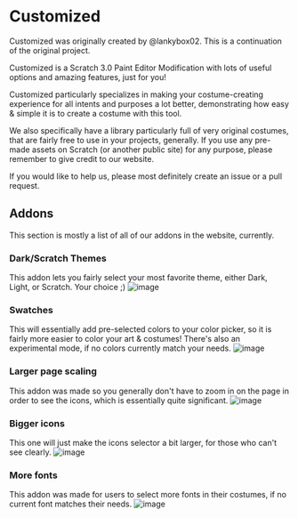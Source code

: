 # Customized
Customized was originally created by @lankybox02. This is a continuation of the original project.

Customized is a Scratch 3.0 Paint Editor Modification with lots of useful options and amazing features, just for you!

Customized particularly specializes in making your costume-creating experience for all intents and purposes a lot better, demonstrating how easy & simple it is to create a costume with this tool.

We also specifically have a library particularly full of very original costumes, that are fairly free to use in your projects, generally. If you use any pre-made assets on Scratch (or another public site) for any purpose, please remember to give credit to our website.

If you would like to help us, please most definitely create an issue or a pull request.

## Addons

This section is mostly a list of all of our addons in the website, currently.

### Dark/Scratch Themes

This addon lets you fairly select your most favorite theme, either Dark, Light, or Scratch. Your choice ;)
![image](https://user-images.githubusercontent.com/79767244/129750652-d771cb2d-4f7a-4e3e-89da-2351034ac81c.png)

### Swatches

This will essentially add pre-selected colors to your color picker, so it is fairly more easier to color your art & costumes!
There's also an experimental mode, if no colors currently match your needs.
![image](https://user-images.githubusercontent.com/79767244/129750670-0299e325-a372-4dec-ae16-e6ec22dfc41d.png)

### Larger page scaling

This addon was made so you generally don't have to zoom in on the page in order to see the icons, which is essentially quite significant.
![image](https://user-images.githubusercontent.com/79767244/129750705-b9dda4ff-40a5-42f2-ad01-a1a723fc08df.png)

### Bigger icons

This one will just make the icons selector a bit larger, for those who can't see clearly.
![image](https://user-images.githubusercontent.com/79767244/129750736-3ce7d70d-83a7-405e-a86a-62f9b84083a1.png)

### More fonts

This addon was made for users to select more fonts in their costumes, if no current font matches their needs.
![image](https://user-images.githubusercontent.com/79767244/129750763-f366d6ba-a52a-4b73-9ff5-490926bfcdd6.png)
